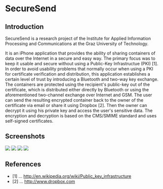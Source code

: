 # SecureSend


## Introduction

SecureSend is a research project of the Institute for Applied Information Processing and 
Communications at the Graz University of Technology.

It is an iPhone application that provides the ability of sharing containers of data over 
the Internet in a secure and easy way. The primary focus was to keep it usable and secure 
without using a Public-Key Infrastructue (PKI) [1]. In order to avoid usability problems 
that normally occur when using a PKI for certificate verification and distribution, this 
application establishes a certain level of trust by introducing a Bluetooth and two-way 
key exchange. The containers are protected using the recipient's public-key out of the 
certificate, which is distributed either directly by Bluetooth or using the aforementioned 
two-channel exchange over Internet and GSM. The user can send the resulting encrypted 
container back to the owner of the certificate via email or share it using Dropbox [2]. 
Then the owner can decrypt it using his private key and access the user's sensitive data. 
The encryption and decryption is based on the CMS/SMIME standard and uses self-signed 
certificates.

## Screenshots
<img src="http://cstromberger.at/securesend/tut1@2x.png" />
<img src="http://cstromberger.at/securesend/tut2@2x.png" />
<img src="http://cstromberger.at/securesend/tut3@2x.png" />
<img src="http://cstromberger.at/securesend/tut4@2x.png" />




## References
* [1] ... http://en.wikipedia.org/wiki/Public_key_infrastructure
* [2] ... http://www.dropbox.com
